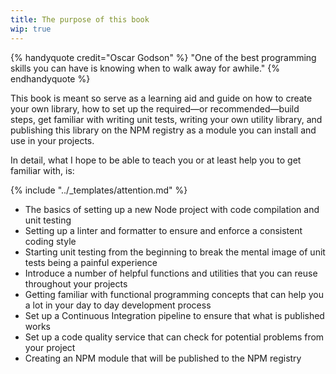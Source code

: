 ```yaml
---
title: The purpose of this book
wip: true
---
```


{% handyquote credit="Oscar Godson" %}
"One of the best programming skills you can have is knowing when to walk away for awhile."
{% endhandyquote %}

This book is meant so serve as a learning aid and guide on how to create your own library, how to set up the required—or recommended—build steps, get familiar with writing unit tests, writing your own utility library, and publishing this library on the NPM registry as a module you can install and use in your projects.

In detail, what I hope to be able to teach you or at least help you to get familiar with, is:

{% include "../_templates/attention.md" %}

* The basics of setting up a new Node project with code compilation and unit testing
* Setting up a linter and formatter to ensure and enforce a consistent coding style
* Starting unit testing from the beginning to break the mental image of unit tests being a painful experience
* Introduce a number of helpful functions and utilities that you can reuse throughout your projects
* Getting familiar with functional programming concepts that can help you a lot in your day to day development process
* Set up a Continuous Integration pipeline to ensure that what is published works
* Set up a code quality service that can check for potential problems from your project
* Creating an NPM module that will be published to the NPM registry
